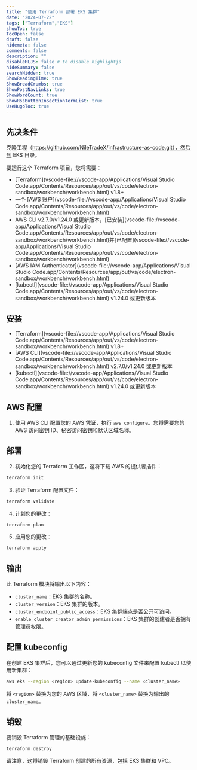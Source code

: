 ```yaml
---
title: "使用 Terraform 部署 EKS 集群"
date: "2024-07-22"
tags: ["Terraform","EKS"]
showToc: true
TocOpen: false
draft: false
hidemeta: false
comments: false
description: ""
disableHLJS: false # to disable highlightjs
hideSummary: false
searchHidden: true
ShowReadingTime: true
ShowBreadCrumbs: true
ShowPostNavLinks: true
ShowWordCount: true
ShowRssButtonInSectionTermList: true
UseHugoToc: true
---
```


## 先决条件

克隆工程（https://github.com/NileTradeX/infrastructure-as-code.git），然后到 EKS 目录。

要运行这个 Terraform 项目，您将需要：

- [Terraform](vscode-file://vscode-app/Applications/Visual Studio Code.app/Contents/Resources/app/out/vs/code/electron-sandbox/workbench/workbench.html) v1.8+
- 一个 [AWS 账户](vscode-file://vscode-app/Applications/Visual Studio Code.app/Contents/Resources/app/out/vs/code/electron-sandbox/workbench/workbench.html)
- AWS CLI v2.7.0/v1.24.0 或更新版本，[已安装](vscode-file://vscode-app/Applications/Visual Studio Code.app/Contents/Resources/app/out/vs/code/electron-sandbox/workbench/workbench.html)并[已配置](vscode-file://vscode-app/Applications/Visual Studio Code.app/Contents/Resources/app/out/vs/code/electron-sandbox/workbench/workbench.html)
- [AWS IAM Authenticator](vscode-file://vscode-app/Applications/Visual Studio Code.app/Contents/Resources/app/out/vs/code/electron-sandbox/workbench/workbench.html)
- [kubectl](vscode-file://vscode-app/Applications/Visual Studio Code.app/Contents/Resources/app/out/vs/code/electron-sandbox/workbench/workbench.html) v1.24.0 或更新版本

## 安装

- [Terraform](vscode-file://vscode-app/Applications/Visual Studio Code.app/Contents/Resources/app/out/vs/code/electron-sandbox/workbench/workbench.html) v1.8+
- [AWS CLI](vscode-file://vscode-app/Applications/Visual Studio Code.app/Contents/Resources/app/out/vs/code/electron-sandbox/workbench/workbench.html) v2.7.0/v1.24.0 或更新版本
- [kubectl](vscode-file://vscode-app/Applications/Visual Studio Code.app/Contents/Resources/app/out/vs/code/electron-sandbox/workbench/workbench.html) v1.24.0 或更新版本

## AWS 配置

1. 使用 AWS CLI 配置您的 AWS 凭证，执行 `aws configure`。您将需要您的 AWS 访问密钥 ID、秘密访问密钥和默认区域名称。

## 部署

2. 初始化您的 Terraform 工作区，这将下载 AWS 的提供者插件：

```sh
terraform init
```

3. 验证 Terraform 配置文件：

```sh
terraform validate
```

4. 计划您的更改：

```sh
terraform plan
```

5. 应用您的更改：

```sh
terraform apply
```

## 输出

此 Terraform 模块将输出以下内容：

- `cluster_name`：EKS 集群的名称。
- `cluster_version`：EKS 集群的版本。
- `cluster_endpoint_public_access`：EKS 集群端点是否公开可访问。
- `enable_cluster_creator_admin_permissions`：EKS 集群的创建者是否拥有管理员权限。

## 配置 kubeconfig

在创建 EKS 集群后，您可以通过更新您的 kubeconfig 文件来配置 kubectl 以使用新集群：

```sh
aws eks --region <region> update-kubeconfig --name <cluster_name>
```

将 `<region>` 替换为您的 AWS 区域，将 `<cluster_name>` 替换为输出的 `cluster_name`。

## 销毁

要销毁 Terraform 管理的基础设施：

```sh
terraform destroy
```

请注意，这将销毁 Terraform 创建的所有资源，包括 EKS 集群和 VPC。